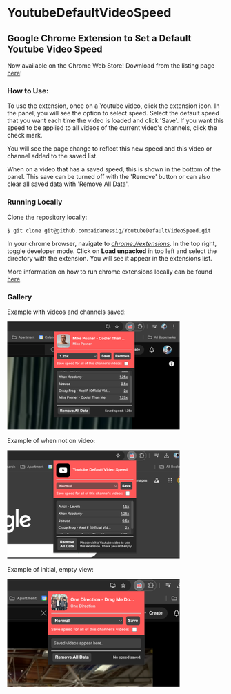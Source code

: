 # YoutubeDefaultVideoSpeed

## Google Chrome Extension to Set a Default Youtube Video Speed

Now available on the Chrome Web Store! Download from the listing page [here](https://chromewebstore.google.com/detail/hjeoljpoeejbcphgkdekeaoddggoekhp?utm_source=item-share-cp)!

### How to Use:

To use the extension, once on a Youtube video, click the extension icon. In the panel, you will see the option to select speed. Select the default speed that you want each time the video is loaded and click 'Save'. If you want this speed to be applied to all videos of the current video's channels, click the check mark. 

You will see the page change to reflect this new speed and this video or channel added to the saved list. 

When on a video that has a saved speed, this is shown in the bottom of the panel. This save can be turned off with the 'Remove' button or can also clear all saved data with 'Remove All Data'.

### Running Locally

Clone the repository locally:
```
$ git clone git@github.com:aidanessig/YoutubeDefaultVideoSpeed.git
```
In your chrome browser, navigate to *[chrome://extensions](chrome://extensions)*. In the top right, toggle developer mode. Click on **Load unpacked** in top left and select the directory with the extension. You will see it appear in the extensions list. 

More information on how to run chrome extensions locally can be found [here](https://medium.com/@aabroo.jalil/how-to-test-a-chrome-extension-locally-step-by-step-guide-852e4622d4c7).

### Gallery

Example with videos and channels saved:

<img src="./gallery/IMG A 1280x800.png" alt="Example 1" width="400">

Example of when not on video:

<img src="./gallery/IMG B 1280x800.png" alt="Example 2" width="400">

Example of initial, empty view:

<img src="./gallery/IMG C 1280x800.png" alt="Example 3" width="400">